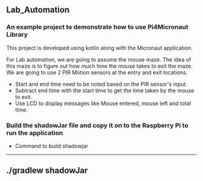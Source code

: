 ## Lab_Automation
### An example project to demonstrate how to use Pi4Micronaut Library

This project is developed using kotlin along with the Micronaut application.

For Lab automation, we are going to assume the mouse maze.
The idea of this maze is to figure out how much time the mouse takes to exit the maze.
We are going to use 2 PIR Motion sensors at the entry and exit locations.
- Start and end time need to be noted based on the PIR sensor's input.
- Subtract end time with the start time to get the time taken by the mouse to exit.
- Use LCD to display messages like Mouse entered, mouse left and total time.


### Build the shadowJar file and copy it on to the Raspberry Pi to run the application

- Command to build shadowjar
---
./gradlew shadowJar
---

